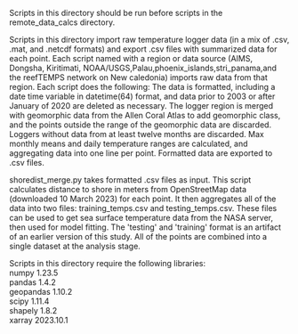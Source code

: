 Scripts in this directory should be run before scripts in the remote_data_calcs directory. 

Scripts in this directory import raw temperature logger data (in a mix of .csv, .mat, and .netcdf formats) and export .csv files with summarized data for each point. 
Each script named with a region or data source (AIMS, Dongsha, Kiritimati, NOAA/USGS,Palau,phoenix\_islands,stri\_panama,and the reefTEMPS network on New caledonia) imports raw data from that region. Each script does the following:
    The data is formatted, including a date time variable in datetime(64) format, and data prior to 2003 or after January of 2020 are deleted as necessary. 
    The logger region is merged with geomorphic data from the Allen Coral Atlas to add geomorphic class, and the points outside the range of the geomorphic data are discarded. 
    Loggers without data from at least twelve months are discarded. 
    Max monthly means and daily temperature ranges are calculated, and aggregating data into one line per point. 
    Formatted data are exported to .csv files.
    
shoredist_merge.py takes formatted .csv files as input. This script calculates distance to shore in meters from OpenStreetMap data (downloaded 10 March 2023) for each point. 
It then aggregates all of the data into two files: training\_temps.csv and testing\_temps.csv. These files can be used to get sea surface temperature data from the NASA server, then used for model fitting.
The 'testing' and 'training' format is an artifact of an earlier version of this study. All of the points are combined into a single dataset at the analysis stage. 

Scripts in this directory require the following libraries:\
numpy 1.23.5\
pandas 1.4.2\
geopandas 1.10.2\
scipy 1.11.4\
shapely 1.8.2\
xarray 2023.10.1
